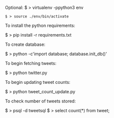 
Optional:
    $ > virtualenv -ppython3 env

    $ > source ./env/bin/activate

To install the python requirements:

$ > pip install -r requirements.txt

To create database:

$ > python -c'import database; database.init_db()'


To begin fetching tweets:

$ > python twitter.py

To begin updating tweet counts:

$ > python tweet_count_update.py


To check number of tweets stored:

$ > psql -d tweetsql
$ >     select count(*) from tweet;


